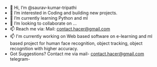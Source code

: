 - 👋 Hi, I’m @saurav-kumar-tripathi
- 👀 I’m interested in Coding and building new projects.
- 🌱 I’m currently learning Python and ml
- 💞️ I’m looking to collaborate on ...
- 📫 Reach me via:
        Mail: contact.hacer@gmail.com
- 📫 I'm currently working on Web based software on e-learning and ml based project for human face recognition, object tracking, object recognition with higher accuracy.
- Got Suggestions? Contact me via mail- contact.hacer@gmail.com
                                  telegram-  
<!---
saurav-kumar-tripathi/saurav-kumar-tripathi is a ✨ special ✨ repository because its `README.md` (this file) appears on your GitHub profile.
You can click the Preview link to take a look at your changes.
--->

